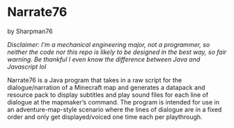 # Narrate76
by Sharpman76

_Disclaimer: I’m a mechanical engineering major, not a programmer, so neither the code nor this repo is likely to be designed in the best way, so fair warning. Be thankful I even know the difference between Java and Javascript lol_

Narrate76 is a Java program that takes in a raw script for the dialogue/narration of a Minecraft map and generates a datapack and resource pack to display subtitles and play sound files for each line of dialogue at the mapmaker’s command. The program is intended for use in an adventure-map-style scenario where the lines of dialogue are in a fixed order and only get displayed/voiced one time each per playthrough.
